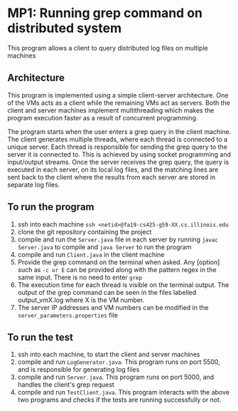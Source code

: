 # MP1: Running grep command on distributed system

This program allows a client to query distributed log files on multiple machines

## Architecture
This program is implemented using a simple client-server architecture. One of the VMs acts as a client while the remaining VMs act as servers. Both the client and server machines implement multithreading which makes the program execution faster as a result of concurrent programming.

The program starts when the user enters a grep query in the client machine. The client generates multiple threads, where each thread is connected to a unique server. Each thread is responsible for sending the grep query to the server it is connected to. This is achieved by using socket programming and input/output streams. Once the server receives the grep query, the query is executed in each server, on its local log files, and the matching lines are sent back to the client where the results from each server are stored in separate log files.

## To run the program
1. ssh into each machine `ssh <netid>@fa19-cs425-g59-XX.cs.illinois.edu`
2. clone the git repository containing the project
3. compile and run the `Server.java` file in each server by running `javac Server.java` to compile and `java Server` to run the program
4. compile and run `Client.java` in the client machine
5. Provide the grep command on the terminal when asked. Any [option] such as `-c or E` can be provided along with the pattern regex in the same input. There is no need to enter `grep`
6. The execution time for each thread is visible on the terminal output. The output of the grep command can be seen in the files labelled output_vmX.log where X is the VM number.
7. The server IP addresses and VM numbers can be modified in the `server_parameters.properties` file

## To run the test
1. ssh into each machine, to start the client and server machines
2. compile and run `LogGenerator.java`. This program runs on port 5500, and is responsible for generating log files
3. compile and run `Server.java`. This program runs on port 5000, and handles the client's grep request
4. compile and run `TestClient.java`. This program interacts with the above two programs and checks if the tests are running successfully or not.